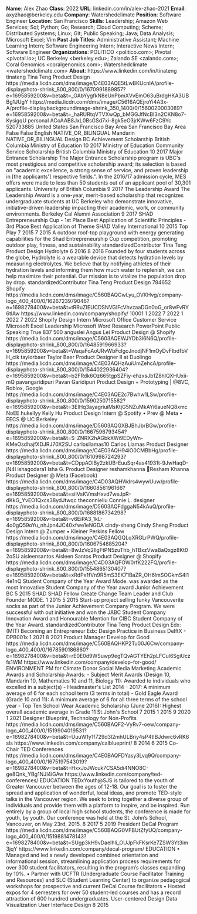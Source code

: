 **Name**: Alex Zhao
**Class**: 2022
**URL**: linkedin\.com/in/alex\-zhao\-2021
**Email**: axyzhao@berkeley\.edu
**Company**: Watershedclimate
**Position**: Software Engineer
**Location**: San Francisco
**Skills**: Leadership; Amazon Web Services; Sql; Python; Go; Research; Cloud Computing; Scheme; Distributed Systems; Linux; Git; Public Speaking; Java; Data Analysis; Microsoft Excel; Vim
**Past Job Titles**: Administrative Assistant; Machine Learning Intern; Software Engineering Intern; Interactive News Intern; Software Engineer
**Organizations**: POLITICO <politico\.com>; Pivotal <pivotal\.io>; UC Berkeley <berkeley\.edu>; Zalando SE <zalando\.com>; Coral Genomics <coralgenomics\.com>; Watershedclimate <watershedclimate\.com>
**About**: https://www\.linkedin\.com/in/tinateng tinateng Tina Teng Product Design https://media\.licdn\.com/dms/image/D4E03AQE5tLwBKUcnIA/profile\-displayphoto\-shrink\_800\_800/0/1670991889857?e=1695859200&v=beta&t=\_OAbYygfkN8eUnPbmXVvEmO63uBrdgHKA3UBBg1JUgY https://media\.licdn\.com/dms/image/C5616AQEjroYi4A3x\-A/profile\-displaybackgroundimage\-shrink\_350\_1400/0/1560020003089?e=1695859200&v=beta&t=\_haRURtqVTVXwQp\_bMGGJfNcBI3n2CKN8o7\-KysigqU personal ACoAAB8JxL0BsGSd7xi\-8gk5eO3jrKWw6FzC9Yc 520733885 United States San Francisco Bay Area San Francisco Bay Area False False English NATIVE\_OR\_BILINGUAL Mandarin NATIVE\_OR\_BILINGUAL Design BC Achievement Scholarship  British Columbia Ministry of Education 10 2017 Ministry of Education Community Service Scholarship British Columbia Ministry of Education 10 2017 Major Entrance Scholarship The Major Entrance Scholarship program is UBC's most prestigious and competitive scholarship award; its selection is based on "academic excellence, a strong sense of service, and proven leadership in \[the applicants'\] respective fields\."\. In the 2016/17 admission cycle, MES offers were made to less than 50 students out of an applicant pool of 30,301 applicants\. University of British Columbia 9 2017 The Leadership Award The Leadership Award is a one\-year, merit\-based scholarship that recognizes undergraduate students at UC Berkeley who demonstrate innovative, initiative\-driven leadership impacting their academic, work, or community environments\. Berkeley Cal Alumni Association 9 2017 SHAD Entrepreneurship Cup \- 1st Place Best Application of Scientific Principles \- 3rd Place Best Application of Theme SHAD Valley International 10 2015 Top Play 7 2015 7 2015 A outdoor roof\-top playground with energy generating capabilities for the Shad Entrepreneurship Cup competition, promoting outdoor play, fitness, and sustainability standardizedContributor Tina Teng Product Design Hydrolyte 6 2016 8 2016 Founded by four students across the globe, Hydrolyte is a wearable device that detects hydration levels by measuring electrolytes\. We believe that by notifying athletes of their hydration levels and informing them how much water to replenish, we can help maximize their potential\. Our mission is to vitalize the population drop by drop\. standardizedContributor Tina Teng Product Design 784652 Shopify https://media\.licdn\.com/dms/image/C560BAQGwLyu\_OVKHvg/company\-logo\_400\_400/0/1626723979046?e=1698278400&v=beta&t=tRRuZIEUCDSNVGIFcVhvzaaDGn0oG\_or8wFvRY6tlAw https://www\.linkedin\.com/company/shopify/ 10001 1 2022 7 2022 1 2022 7 2022 Shopify Design Intern Microsoft Office Customer Service Microsoft Excel Leadership Microsoft Word Research PowerPoint Public Speaking True 837 500 anguslei Angus Lei Product Design @ Shopify https://media\.licdn\.com/dms/image/C5603AQEWJYDb3l6N6Q/profile\-displayphoto\-shrink\_800\_800/0/1648591966933?e=1695859200&v=beta&t=WaqaFoAoURvWbFcIgcJnodjNF1mOyDvFIbdfbVH\_cik taylorbaer Taylor Baer Product Designer II at Duolingo https://media\.licdn\.com/dms/image/C4E03AQHzAuiUmZehcA/profile\-displayphoto\-shrink\_800\_800/0/1544022936404?e=1695859200&v=beta&t=b2FRdk6Oz665tgpSZFiy\-ehzxsJb1Z8hlQXHUxii\-mQ pavangaridipuri Pavan Garidipuri Product Design \+ Prototyping | @8VC, Roblox, Google https://media\.licdn\.com/dms/image/C4E03AQE2c7Bwhw1LSw/profile\-displayphoto\-shrink\_800\_800/0/1590250715582?e=1695859200&v=beta&t=3EIHq3ayagriuiMsKtjG5NZuMkAYi6aueNQ8xmcNoEE hukellyy Kelly Hu Product Design Intern @ Spotify • Prev @ Meta • EECS @ UC Berkeley https://media\.licdn\.com/dms/image/D5603AQGXBJBhJbrBGw/profile\-displayphoto\-shrink\_800\_800/0/1667596793454?e=1695859200&v=beta&t=S\-ZNRX2hAGbkXWi9EDyWn\-KMeOsdhajfXDJRJ70X2SU carlosllamas10 Carlos Llamas Product Designer https://media\.licdn\.com/dms/image/C4E03AQH94iO0CMBbHg/profile\-displayphoto\-shrink\_800\_800/0/1610998724293?e=1695859200&v=beta&t=CDppAOlBy2zkUB\-EuuSqr4as41931t\-9JwHaqD\-jN4I ishagodara1 Isha G\. Product Designer reshamkhanna 🌱Resham Khanna Product Designer @ Meta \(Facebook\) https://media\.licdn\.com/dms/image/C4D03AQHWdrs4wywUuw/profile\-displayphoto\-shrink\_800\_800/0/1660856196166?e=1695859200&v=beta&t=siIVsKVmsHxvd7weJpR\-dKkG\_YvEO1Qxcs38ydJtwqc theconnieliu Connie L\. designer https://media\.licdn\.com/dms/image/D5603AQFdggaN54kAuQ/profile\-displayphoto\-shrink\_800\_800/0/1688186734298?e=1695859200&v=beta&t=v6EiPA3\_1kL\-4o0gQ59oYu\_nhJpn4JC40xfwe1eNGDA cindy\-sheng Cindy Sheng Product Design Intern @ Zumper • Kleiner Perkins Fellow https://media\.licdn\.com/dms/image/C4E03AQGQLqXRGLrPWQ/profile\-displayphoto\-shrink\_800\_800/0/1606754885204?e=1695859200&v=beta&t=8wJzVq2IlgFtPN5zuThb\_hTBxzVwaBaQxgz8Kt02oSU aisleensantos Aisleen Santos Product Designer @ Shopify https://media\.licdn\.com/dms/image/C4D03AQFOW0rfK222FQ/profile\-displayphoto\-shrink\_800\_800/0/1554865130407?e=1695859200&v=beta&t=xRdPx1fVn9R5mS3EK71BaZR\_OH6lmSOGkmS4l14e1nQ Student Company of the Year Award Mode\. was awarded as the most Innovative Student Company of the Year award Junior Achievement BC 5 2015 SHAD SHAD Fellow Create Change Team Leader and Club Founder MODE\. 1 2015 5 2015 Start\-up project selling funky Vancouverite socks as part of the Junior Achievement Company Program\. We were successful with out initiative and won the JABC Student Company Innovation Award and Honourable Mention for CIBC Student Company of the Year Award\. standardizedContributor Tina Teng Product Design Edx: \(MIT\) Becoming an Entrepreneur Edx: Design Practice in Business DelftX \-  DPB001x 1 2021 8 2021 Product Manager Develop for Good https://media\.licdn\.com/dms/image/C560BAQHKP2Tu00J6Cw/company\-logo\_400\_400/0/1678590186860?e=1698278400&v=beta&t=rE0E0d9WSuwp9egTQvAGTYEh2pLFCul6SgiUczfs1WM https://www\.linkedin\.com/company/develop\-for\-good/ ENVIRONMENT PM for Climate Donor Social Media Marketing Academic Awards and Scholarship Awards: \- Subject Merit Awards \(Design 10, Mandarin 10, Mathematics 10 and 11, Biology 11\): Awarded to individuals who excelled in a subject\(s\) \- Headmaster's List 2014 \- 2017: A minimum average of 6 for each school term \(3 terms in total\) \- Gold Eagle Award \(Grade 10 and 11\): A minimum average of 6 for all three terms of the school year \- Top Ten School Wear Academic Scholarship \(June 2016\): Highest overall academic average in Grade 11 St\.John's School  7 2015 1 2015 9 2020 1 2021 Designer Blueprint, Technology for Non\-Profits https://media\.licdn\.com/dms/image/C560BAQF2\-VyRv7\-oew/company\-logo\_400\_400/0/1519904019531?e=1698278400&v=beta&t=UuuW1y1f729d3l2mhULBriy4sP4tIBJdwrc6vRK6sls https://www\.linkedin\.com/company/calblueprint/ 8 2014 6 2015 Co\-Chair TED Conferences https://media\.licdn\.com/dms/image/C4E0BAQFDYasy3Lvq9Q/company\-logo\_400\_400/0/1675197543019?e=1698278400&v=beta&t=HxxJoJWcuk7CSA5di4NNO8C\-ge8Qnk\_YBg1NJl4iGAw https://www\.linkedin\.com/company/ted\-conferences/ EDUCATION TEDxYouth@SJS is tailored to the youth of Greater Vancouver between the ages of 12\-18\. Our goal is to foster the spread and application of wonderful, local ideas, and promote TED\-style talks in the Vancouver region\. We seek to bring together a diverse group of individuals and provide them with a platform to inspire, and be inspired\. Run entirely by a group of local high school students, the conference is made for youth, by youth\.  Our conference was held at the St\. John’s School, Vancouver, on May 23rd, 2015\. 8 2017 5 2019 President DeCal Program https://media\.licdn\.com/dms/image/C560BAQG0VFBUtZfyUQ/company\-logo\_400\_400/0/1519881478143?e=1698278400&v=beta&t=SUgp3kH9vDaeIhli\_OUJpFkFKsrKe7ZSW3Yt3im3jqY https://www\.linkedin\.com/company/decal\-program/ EDUCATION • Managed and led a newly developed combined orientation and informational session, streamlining application process requirements for over 300 student facilitators, resulting in the program’s classes expanding by 10%\. • Partner with UCFTR \(Undergraduate Course Facilitator Training and Resources\) and SLC \(Student Learning Center\) to organize pedagogical workshops for prospective and current DeCal Course facilitators • Hosted expos for 4 semesters for over 50 student\-led courses and has a record attraction of 600 hundred undergraduates\. User\-centered Design Data Visualization User Interface Design 8 2015
